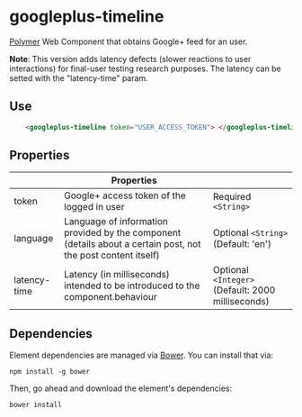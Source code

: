 # googleplus-timeline

[Polymer](https://www.polymer-project.org/1.0/) Web Component that obtains Google+ feed for an user.

**Note**: This version adds latency defects (slower reactions to user interactions) for final-user testing research purposes. The latency can be setted with the "latency-time" param.
## Use
```html
    <googleplus-timeline token="USER_ACCESS_TOKEN"> </googleplus-timeline>
```

## Properties

|                     | Properties                                                                                                                                   |                                   |
|---------------------|---------------------------------------------------------------------------------------------------------------------------------------------|-----------------------------------|
| token               | Google+ access token of the logged in user                                                                   | Required `<String>`               |
| language               | Language of information provided by the component (details about a certain post, not the post content itself)                                                                   | Optional `<String>`    (Default: 'en')           |
| latency-time               | Latency (in milliseconds) intended to be introduced to the component.behaviour                                                                   | Optional `<Integer>`    (Default: 2000 milliseconds)           |

## Dependencies

Element dependencies are managed via [Bower](http://bower.io/). You can
install that via:

    npm install -g bower

Then, go ahead and download the element's dependencies:

    bower install
